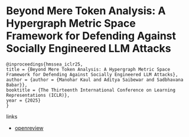 # Beyond Mere Token Analysis: A Hypergraph Metric Space Framework for Defending Against Socially Engineered LLM Attacks

```
@inproceedings{hmssea_iclr25,
title = {Beyond Mere Token Analysis: A Hypergraph Metric Space Framework for Defending Against Socially Engineered LLM Attacks},
author = {author = {Manohar Kaul and Aditya Saibewar and Sadbhavana Babar}},
booktitle = {The Thirteenth International Conference on Learning Representations (ICLR)},
year = {2025}
}
```

links
- [openreview](https://openreview.net/forum?id=rnJxelIZrq)
